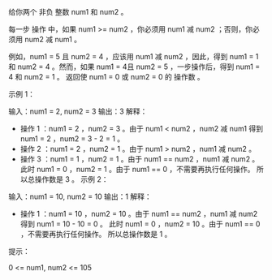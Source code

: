给你两个 非负 整数 num1 和 num2 。

每一步 操作 中，如果 num1 >= num2 ，你必须用 num1 减 num2 ；否则，你必须用 num2 减 num1 。

例如，num1 = 5 且 num2 = 4 ，应该用 num1 减 num2 ，因此，得到 num1 = 1 和 num2 = 4 。然而，如果 num1 = 4且 num2 = 5 ，一步操作后，得到 num1 = 4 和 num2 = 1 。
返回使 num1 = 0 或 num2 = 0 的 操作数 。

 

示例 1：

输入：num1 = 2, num2 = 3
输出：3
解释：
- 操作 1 ：num1 = 2 ，num2 = 3 。由于 num1 < num2 ，num2 减 num1 得到 num1 = 2 ，num2 = 3 - 2 = 1 。
- 操作 2 ：num1 = 2 ，num2 = 1 。由于 num1 > num2 ，num1 减 num2 。
- 操作 3 ：num1 = 1 ，num2 = 1 。由于 num1 == num2 ，num1 减 num2 。
此时 num1 = 0 ，num2 = 1 。由于 num1 == 0 ，不需要再执行任何操作。
所以总操作数是 3 。
示例 2：

输入：num1 = 10, num2 = 10
输出：1
解释：
- 操作 1 ：num1 = 10 ，num2 = 10 。由于 num1 == num2 ，num1 减 num2 得到 num1 = 10 - 10 = 0 。
此时 num1 = 0 ，num2 = 10 。由于 num1 == 0 ，不需要再执行任何操作。
所以总操作数是 1 。
 

提示：

0 <= num1, num2 <= 105